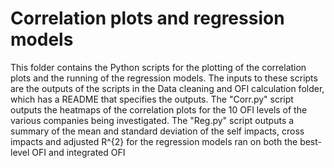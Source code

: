 # Correlation plots and regression models
This folder contains the Python scripts for the plotting of the correlation plots and the running of the regression models. The inputs to these scripts are the outputs of the scripts in the Data cleaning and OFI calculation folder, which has a README that specifies the outputs. The "Corr.py" script outputs the heatmaps of the correlation plots for the 10 OFI levels of the various companies being investigated. The "Reg.py" script outputs a summary of the mean and standard deviation of the self impacts, cross impacts and adjusted R^{2} for the regression models ran on both the best-level OFI and integrated OFI
